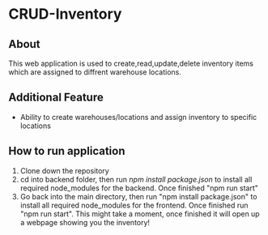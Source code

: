 # CRUD-Inventory


## About
This web application is used to create,read,update,delete inventory items which are assigned to diffrent warehouse locations.


## Additional Feature 
- Ability to create warehouses/locations and assign inventory to specific locations



## How to run application 
1. Clone down the repository 
2. cd into backend folder, then run *npm install package.json* to install all required node_modules for the backend. Once finished "npm run start"
3. Go back into the main directory, then run "npm install package.json" to install all required node_modules for the frontend. Once finished run "npm run start". This might take a moment, once finished it will open up a webpage showing you the inventory!

